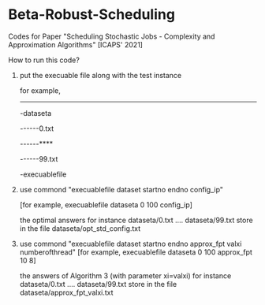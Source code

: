 # Beta-Robust-Scheduling
Codes for Paper "Scheduling Stochastic Jobs - Complexity and Approximation Algorithms" [ICAPS' 2021]

How to run this code?

1. put the execuable file along with the test instance
    
   for example, 
   
   -------------------------
   
   -dataseta
   
   ------0.txt
   
   ------****
   
   ------99.txt
   
   -execuablefile

2. use commond  "execuablefile dataset startno endno config_ip"

   [for example,   execuablefile dataseta 0 100 config_ip]
   
   the optimal answers for instance dataseta/0.txt .... dataseta/99.txt store in the file dataseta/opt_std_config.txt

3. use commond  "execuablefile dataset startno endno approx_fpt valxi numberofthread"
   [for example, execuablefile dataseta 0 100 approx_fpt 10 8]

   the answers of Algorithm 3 (with parameter xi=valxi) for instance dataseta/0.txt .... dataseta/99.txt store in the file dataseta/approx_fpt_valxi.txt

